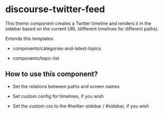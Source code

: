 # discourse-twitter-feed

This theme component creates a Twitter timeline and renders it in the sidebar based on the current URL (different timelines for different paths).

Extends this templates:

* components/categories-and-latest-topics

* components/topic-list

## How to use this component? 

* Set the relations between paths and screen names

* Set custom config for timelines, if you wish

* Set the custom css to the #twitter-sidebar / #sidebar, if you wish